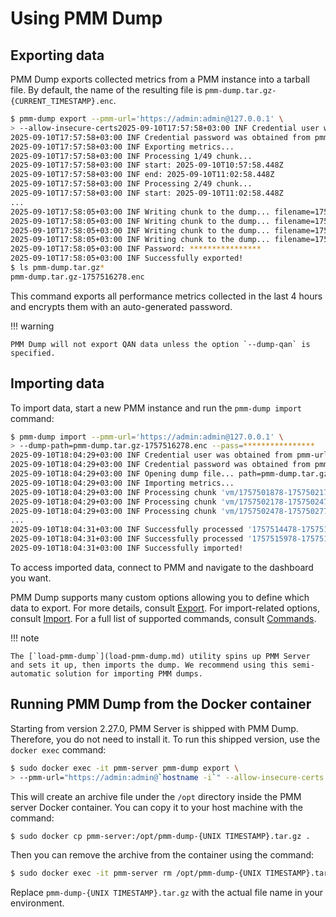 # Using PMM Dump

## Exporting data

PMM Dump exports collected metrics from a PMM instance into a tarball file. By default, the name of the resulting file is `pmm-dump.tar.gz-{CURRENT_TIMESTAMP}.enc`.

``` {.bash data-prompt="$" }
$ pmm-dump export --pmm-url='https://admin:admin@127.0.0.1' \
> --allow-insecure-certs2025-09-10T17:57:58+03:00 INF Credential user was obtained from pmm-url
2025-09-10T17:57:58+03:00 INF Credential password was obtained from pmm-url
2025-09-10T17:57:58+03:00 INF Exporting metrics...
2025-09-10T17:57:58+03:00 INF Processing 1/49 chunk...
2025-09-10T17:57:58+03:00 INF start: 2025-09-10T10:57:58.448Z
2025-09-10T17:57:58+03:00 INF end: 2025-09-10T11:02:58.448Z
2025-09-10T17:57:58+03:00 INF Processing 2/49 chunk...
2025-09-10T17:57:58+03:00 INF start: 2025-09-10T11:02:58.448Z
...
2025-09-10T17:58:05+03:00 INF Writing chunk to the dump... filename=1757515078-1757515378.bin source=vm
2025-09-10T17:58:05+03:00 INF Writing chunk to the dump... filename=1757515378-1757515678.bin source=vm
2025-09-10T17:58:05+03:00 INF Writing chunk to the dump... filename=1757515678-1757515978.bin source=vm
2025-09-10T17:58:05+03:00 INF Writing chunk to the dump... filename=1757515978-1757516278.bin source=vm
2025-09-10T17:58:05+03:00 INF Password: ****************
2025-09-10T17:58:05+03:00 INF Successfully exported!
$ ls pmm-dump.tar.gz*
pmm-dump.tar.gz-1757516278.enc
```
This command exports all performance metrics collected in the last 4 hours and encrypts them with an auto-generated password.

!!! warning
    
    PMM Dump will not export QAN data unless the option `--dump-qan` is specified.

## Importing data

To import data, start a new PMM instance and run the `pmm-dump import` command:

``` {.bash data-prompt="$" }
$ pmm-dump import --pmm-url='https://admin:admin@127.0.0.1' \
> --dump-path=pmm-dump.tar.gz-1757516278.enc --pass=****************
2025-09-10T18:04:29+03:00 INF Credential user was obtained from pmm-url
2025-09-10T18:04:29+03:00 INF Credential password was obtained from pmm-url
2025-09-10T18:04:29+03:00 INF Opening dump file... path=pmm-dump.tar.gz-1757516278.enc
2025-09-10T18:04:29+03:00 INF Importing metrics...
2025-09-10T18:04:29+03:00 INF Processing chunk 'vm/1757501878-1757502178.bin'...
2025-09-10T18:04:29+03:00 INF Processing chunk 'vm/1757502178-1757502478.bin'...
2025-09-10T18:04:29+03:00 INF Processing chunk 'vm/1757502478-1757502778.bin'...
...
2025-09-10T18:04:31+03:00 INF Successfully processed '1757514478-1757514778.bin'
2025-09-10T18:04:31+03:00 INF Successfully processed '1757515978-1757516278.bin'
2025-09-10T18:04:31+03:00 INF Successfully imported!
```

To access imported data, connect to PMM and navigate to the dashboard you want.

PMM Dump supports many custom options allowing you to define which data to export. For more details, consult [Export](export.md). For import-related options, consult [Import](import.md). For a full list of supported commands, consult [Commands](commands.md).

!!! note

    The [`load-pmm-dump`](load-pmm-dump.md) utility spins up PMM Server and sets it up, then imports the dump. We recommend using this semi-automatic solution for importing PMM dumps.

## Running PMM Dump from the Docker container

Starting from version 2.27.0, PMM Server is shipped with PMM Dump. Therefore, you do not need to install it. To run this shipped version, use the `docker exec` command:

``` {.bash data-prompt="$" }
$ sudo docker exec -it pmm-server pmm-dump export \
> --pmm-url="https://admin:admin@`hostname -i`" --allow-insecure-certs
```

This will create an archive file under the `/opt` directory inside the PMM server Docker container. You can copy it to your host machine with the command:

``` {.bash data-prompt="$" }
$ sudo docker cp pmm-server:/opt/pmm-dump-{UNIX TIMESTAMP}.tar.gz .
```

Then you can remove the archive from the container using the command:

``` {.bash data-prompt="$" }
$ sudo docker exec -it pmm-server rm /opt/pmm-dump-{UNIX TIMESTAMP}.tar.gz
```
Replace `pmm-dump-{UNIX TIMESTAMP}.tar.gz` with the actual file name in your environment.
